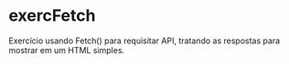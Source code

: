 # exercFetch
Exercício usando Fetch() para requisitar API, tratando as respostas para mostrar em um HTML simples.
